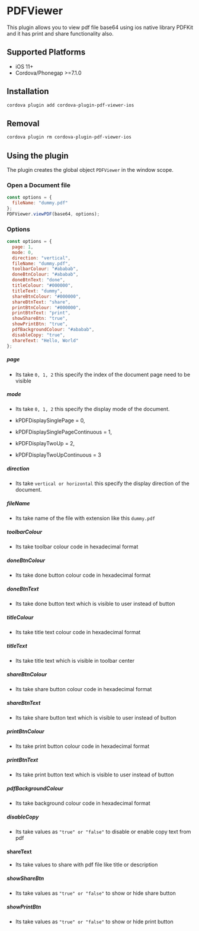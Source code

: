 # PDFViewer

This plugin allows you to view pdf file base64 using ios native library PDFKit and it has print and share functionality also.

## Supported Platforms ##

* iOS 11+
* Cordova/Phonegap >=7.1.0

## Installation ##
```bash
cordova plugin add cordova-plugin-pdf-viewer-ios
```

## Removal ##

```bash
cordova plugin rm cordova-plugin-pdf-viewer-ios
```

## Using the plugin ##

The plugin creates the global object ```PDFViewer``` in the window scope.

### Open a Document file ###

```js
const options = {
  fileName: "dummy.pdf"
};
PDFViewer.viewPDF(base64, options);
```

### Options

```js
const options = {
  page: 1,
  mode: 0,
  direction: "vertical",
  fileName: "dummy.pdf",
  toolbarColour: "#ababab",
  doneBtnColour: "#ababab",
  doneBtnText: "done",
  titleColour: "#000000",
  titleText: "dummy",
  shareBtnColour: "#000000",
  shareBtnText: "share",
  printBtnColour: "#000000",
  printBtnText: "print",
  showShareBtn: "true",
  showPrintBtn: "true",
  pdfBackgroundColour: "#ababab",
  disableCopy: "true",
  shareText: "Hello, World"
};
```

##### page

- Its take ```0, 1, 2``` this specify the index of the document page need to be visible

##### mode

- Its take ```0, 1, 2``` this specify the display mode of the document.

- kPDFDisplaySinglePage = 0, 
- kPDFDisplaySinglePageContinuous = 1, 
- kPDFDisplayTwoUp = 2, 
- kPDFDisplayTwoUpContinuous = 3

##### direction

- Its take ```vertical or horizontal``` this specify the display direction of the document.

##### fileName

- Its take name of the file with extension like this ```dummy.pdf```

##### toolbarColour

- Its take toolbar colour code in hexadecimal format

##### doneBtnColour

- Its take done button colour code in hexadecimal format

##### doneBtnText

- Its take done button text which is visible to user instead of button

##### titleColour

- Its take title text colour code in hexadecimal format

##### titleText

- Its take title text which is visible in toolbar center

##### shareBtnColour

- Its take share button colour code in hexadecimal format

##### shareBtnText

- Its take share button text which is visible to user instead of button

##### printBtnColour

- Its take print button colour code in hexadecimal format

##### printBtnText

- Its take print button text which is visible to user instead of button

##### pdfBackgroundColour

- Its take background colour code in hexadecimal format

##### disableCopy

- Its take values as ```"true" or "false"``` to disable or enable copy text from pdf

#### shareText

- Its take values to share with pdf file like title or description

##### showShareBtn

- Its take values as ```"true" or "false"``` to show or hide share button 

##### showPrintBtn

- Its take values as ```"true" or "false"``` to show or hide print button 

